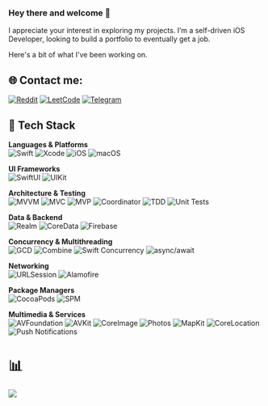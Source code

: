 ### Hey there and welcome 👋

I appreciate your interest in exploring my projects. I’m a self-driven iOS Developer, looking to build a portfolio to eventually get a job. <br/>

Here's a bit of what I've been working on.

## 🌐 Contact me:
[![Reddit](https://img.shields.io/badge/Reddit-%23FF4500.svg?style=for-the-badge&logo=Reddit&logoColor=white)](https://www.reddit.com/user/orthodoxxx_/)
[![LeetCode](https://img.shields.io/badge/LeetCode-FFA116?style=for-the-badge&logo=LeetCode&logoColor=white)](https://leetcode.com/orthodoxxx/)
[![Telegram](https://img.shields.io/badge/Telegram-2CA5E0?style=for-the-badge&logo=telegram&logoColor=white)](https://t.me/orthodoxxx03)
## 🧰 Tech Stack
**Languages & Platforms**  
![Swift](https://img.shields.io/badge/Swift-0A84FF?style=for-the-badge&logo=swift&logoColor=white)
![Xcode](https://img.shields.io/badge/Xcode-0A84FF?style=for-the-badge&logo=xcode&logoColor=white)
![iOS](https://img.shields.io/badge/iOS-0A84FF?style=for-the-badge&logo=apple&logoColor=white)
![macOS](https://img.shields.io/badge/macOS-0A84FF?style=for-the-badge&logo=apple&logoColor=white)

**UI Frameworks**  
![SwiftUI](https://img.shields.io/badge/SwiftUI-0A84FF?style=for-the-badge&logo=swift&logoColor=white)
![UIKit](https://img.shields.io/badge/UIKit-0A84FF?style=for-the-badge&logo=swift&logoColor=white)

**Architecture & Testing**  
![MVVM](https://img.shields.io/badge/MVVM-0A84FF?style=for-the-badge&logo=vercel&logoColor=white)
![MVC](https://img.shields.io/badge/MVC-0A84FF?style=for-the-badge&logo=vercel&logoColor=white)
![MVP](https://img.shields.io/badge/MVP-0A84FF?style=for-the-badge&logo=vercel&logoColor=white)
![Coordinator](https://img.shields.io/badge/Coordinator-0A84FF?style=for-the-badge&logo=vercel&logoColor=white)
![TDD](https://img.shields.io/badge/TDD-0A84FF?style=for-the-badge&logo=testtube&logoColor=white)
![Unit Tests](https://img.shields.io/badge/Unit_Tests-0A84FF?style=for-the-badge&logo=xcode&logoColor=white)

**Data & Backend**  
![Realm](https://img.shields.io/badge/Realm-0A84FF?style=for-the-badge&logo=realm&logoColor=white)
![CoreData](https://img.shields.io/badge/CoreData-0A84FF?style=for-the-badge&logo=databricks&logoColor=white)
![Firebase](https://img.shields.io/badge/Firebase-0A84FF?style=for-the-badge&logo=firebase&logoColor=white)

**Concurrency & Multithreading**  
![GCD](https://img.shields.io/badge/GCD-0A84FF?style=for-the-badge&logo=fastapi&logoColor=white)
![Combine](https://img.shields.io/badge/Combine-0A84FF?style=for-the-badge&logo=swift&logoColor=white)
![Swift Concurrency](https://img.shields.io/badge/Swift_Concurrency-0A84FF?style=for-the-badge&logo=swift&logoColor=white)
![async/await](https://img.shields.io/badge/async/await-0A84FF?style=for-the-badge&logo=swift&logoColor=white)

**Networking**  
![URLSession](https://img.shields.io/badge/URLSession-0A84FF?style=for-the-badge&logo=linktree&logoColor=white)
![Alamofire](https://img.shields.io/badge/Alamofire-0A84FF?style=for-the-badge&logo=cloudflare&logoColor=white)

**Package Managers**  
![CocoaPods](https://img.shields.io/badge/CocoaPods-0A84FF?style=for-the-badge&logo=cocoapods&logoColor=white)
![SPM](https://img.shields.io/badge/SPM-0A84FF?style=for-the-badge&logo=swift&logoColor=white)

**Multimedia & Services**  
![AVFoundation](https://img.shields.io/badge/AVFoundation-0A84FF?style=for-the-badge&logo=music&logoColor=white)
![AVKit](https://img.shields.io/badge/AVKit-0A84FF?style=for-the-badge&logo=playstation&logoColor=white)
![CoreImage](https://img.shields.io/badge/CoreImage-0A84FF?style=for-the-badge&logo=adobephotoshop&logoColor=white)
![Photos](https://img.shields.io/badge/Photos-0A84FF?style=for-the-badge&logo=googlephotos&logoColor=white)
![MapKit](https://img.shields.io/badge/MapKit-0A84FF?style=for-the-badge&logo=googlemaps&logoColor=white)
![CoreLocation](https://img.shields.io/badge/CoreLocation-0A84FF?style=for-the-badge&logo=compass&logoColor=white)
![Push Notifications](https://img.shields.io/badge/Push_Notifications-0A84FF?style=for-the-badge&logo=bell&logoColor=white)


# 📊 



![](https://quotes-github-readme.vercel.app/api?type=horizontal&theme=radical)



